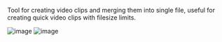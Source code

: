 Tool for creating video clips and merging them into single file, useful for creating quick video clips with filesize limits.

![image](https://github.com/user-attachments/assets/b47825cf-9d6f-4971-bd3e-dd2d130b4e1f)
![image](https://github.com/user-attachments/assets/a75c56b1-d3c9-4613-a1d6-4984f8a44a34)
